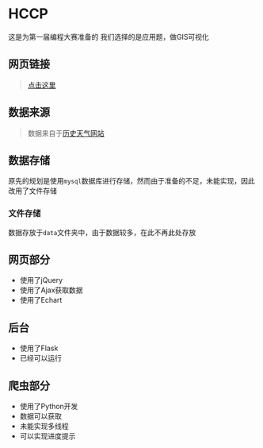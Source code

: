 # HCCP
这是为第一届编程大赛准备的
我们选择的是应用题，做GIS可视化

## 网页链接
>[点击这里][1]

## 数据来源
>数据来自于[历史天气网站][2]

## 数据存储
原先的规划是使用`mysql`数据库进行存储，然而由于准备的不足，未能实现，因此改用了文件存储
### 文件存储
数据存放于`data`文件夹中，由于数据较多，在此不再此处存放

## 网页部分
- 使用了jQuery
- 使用了Ajax获取数据
- 使用了Echart

## 后台
- 使用了Flask
- 已经可以运行

## 爬虫部分
- 使用了Python开发
- 数据可以获取
- 未能实现多线程
- 可以实现进度提示

[1]: http://123.206.208.213:5000/HCCP/html/index.html
[2]: http://lishi.tianqi.com/

